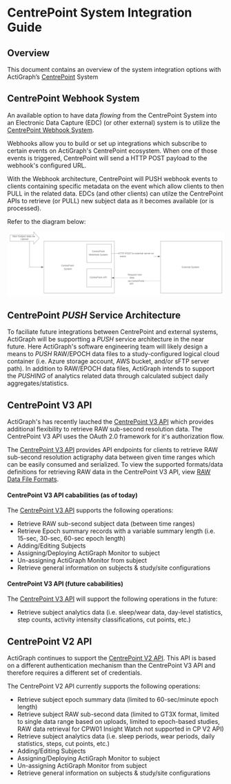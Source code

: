 # CentrePoint System Integration Guide

## Overview
This document contains an overview of the system integration options with ActiGraph’s [CentrePoint](https://actigraphcorp.com/centrepoint/) System

## CentrePoint Webhook System
An available option to have data *flowing* from the CentrePoint System into an Electronic Data Capture (EDC) (or other external) system is to utilize the [CentrePoint Webhook System](https://github.com/actigraph/CentrePointWebhookDocumentation). 

Webhooks allow you to build or set up integrations which subscribe to certain events on ActiGraph's CentrePoint ecosystem. When one of those events is triggered, CentrePoint will send a HTTP POST payload to the webhook's configured URL. 

With the Webhook architecture, CentrePoint will PUSH webhook events to clients containing specific metadata on the event which allow clients to then PULL in the related data. EDCs (and other clients) can utilze the CentrePoint APIs to retrieve (or PULL) new subject data as it becomes available (or is processed). 

Refer to the diagram below:

![Kiku](webhook_diagram.png)

## CentrePoint *PUSH* Service Architecture 
To faciliate future integrations between CentrePoint and external systems, ActiGraph will be supportting a *PUSH* service architecture in the near future. Here ActiGraph's software engineering team will likely design a means to *PUSH* RAW/EPOCH data files to a study-configured logical cloud container (i.e. Azure storage account, AWS bucket, and/or sFTP server path). In addition to RAW/EPOCH data files, ActiGraph intends to support the *PUSHING* of analytics related data through calculated subject daily aggregates/statistics.


## CentrePoint V3 API

ActiGraph's has recently lauched the [CentrePoint V3 API](https://github.com/actigraph/CentrePoint3APIDocumentation) which provides additional flexibility to retrieve RAW sub-second resolution data. The CentrePoint V3 API uses the OAuth 2.0 framework for it's authorization flow.

The [CentrePoint V3 API](https://github.com/actigraph/CentrePoint3APIDocumentation) provides API endpoints for clients to retrieve RAW sub-second resolution actigraphy data between given time ranges which can be easily consumed and serialized. To view the supported formats/data definitions for retrieving RAW data in the CentrePoint V3 API, view [RAW Data File Formats]( https://github.com/actigraph/CentrePoint3APIDocumentation/blob/master/sections/raw_data_file_formats.md).

#### CentrePoint V3 API cababilities (as of today)

The [CentrePoint V3 API](https://github.com/actigraph/CentrePoint3APIDocumentation) supports the following operations:

+ Retrieve RAW sub-second subject data (between time ranges)
+ Retrieve Epoch summary records with a variable summary length (i.e. 15-sec, 30-sec, 60-sec epoch length)
+ Adding/Editing Subjects
+ Assigning/Deploying ActiGraph Monitor to subject
+ Un-assigning ActiGraph Monitor from subject
+ Retrieve general information on subjects & study/site configurations

#### CentrePoint V3 API (future cababilities)

The [CentrePoint V3 API](https://github.com/actigraph/CentrePoint3APIDocumentation) will support the following operations in the future:

+ Retrieve subject analytics data (i.e. sleep/wear data, day-level statistics, step counts, activity intensity classifications, cut points, etc.)

## CentrePoint V2 API

ActiGraph continues to support the [CentrePoint V2 API](https://github.com/actigraph/StudyAdminAPIDocumentation). This API is based on a different authentication mechanism than the CentrePoint V3 API and therefore requires a different set of credentials.

The CentrePoint V2 API currently supports the following operations:

+ Retrieve subject epoch summary data  (limited to 60-sec/minute epoch length)
+ Retrieve subject RAW sub-second data (limited to GT3X format, limited to single data range based on uploads, limited to epoch-based studies, RAW data retrieval for CPW01 Insight Watch not supported in CP V2 API)
+ Retrieve subject analytics data (i.e. sleep periods, wear periods, daily statistics, steps, cut points, etc.)
+ Adding/Editing Subjects
+ Assigning/Deploying ActiGraph Monitor to subject
+ Un-assigning ActiGraph Monitor from subject
+ Retrieve general information on subjects & study/site configurations



